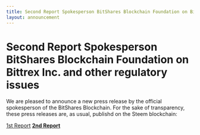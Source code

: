 ```yaml
---
title: Second Report Spokesperson BitShares Blockchain Foundation on Bittrex Inc. and other regulatory issues
layout: announcement
---
```


# Second Report Spokesperson BitShares Blockchain Foundation on Bittrex Inc. and other regulatory issues

We are pleased to announce a new press release by the official
spokesperson of the BitShares Blockchain. For the sake of transparency,
these press releases are, as usual, publishd on the Steem blockchain:

[1st Report](https://steemit.com/bitshares/@bitshares.fdn/report-spokesperson-bitshares-blockchain-foundation-on-bittrex-inc-and-other-regulatory-issues)
[**2nd Report**](https://steemit.com/bitshares/@bitshares.fdn/second-report-spokesperson-bitshares-blockchain-foundation-on-bittrex-inc-and-other-regulatory-issues)
